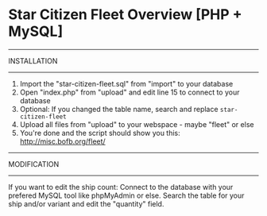 # Star Citizen Fleet Overview [PHP + MySQL]

- - - - - - - - - -
INSTALLATION
- - - - - - - - - -
1. Import the "star-citizen-fleet.sql" from "import" to your database
2. Open "index.php" from "upload" and edit line 15 to connect to your database
3. Optional: If you changed the table name, search and replace `star-citizen-fleet`
4. Upload all files from "upload" to your webspace - maybe "fleet" or else
5. You're done and the script should show you this: http://misc.bofb.org/fleet/

- - - - - - - - - -
MODIFICATION
- - - - - - - - - -
If you want to edit the ship count:
Connect to the database with your prefered MySQL tool like phpMyAdmin or else.
Search the table for your ship and/or variant and edit the "quantity" field.